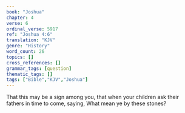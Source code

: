```yaml
---
book: "Joshua"
chapter: 4
verse: 6
ordinal_verse: 5917
ref: "Joshua 4:6"
translation: "KJV"
genre: "History"
word_count: 26
topics: []
cross_references: []
grammar_tags: [question]
thematic_tags: []
tags: ["Bible","KJV","Joshua"]
---
```

That this may be a sign among you, that when your children ask their fathers in time to come, saying, What mean ye by these stones?

